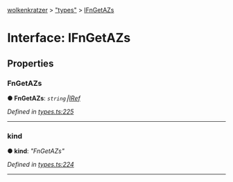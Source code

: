 [wolkenkratzer](../README.md) > ["types"](../modules/_types_.md) > [IFnGetAZs](../interfaces/_types_.ifngetazs.md)



# Interface: IFnGetAZs


## Properties
<a id="fngetazs"></a>

###  FnGetAZs

**●  FnGetAZs**:  *`string`⎮[IRef](_types_.iref.md)* 

*Defined in [types.ts:225](https://github.com/arminhammer/wolkenkratzer/blob/77659cc/src/types.ts#L225)*





___

<a id="kind"></a>

###  kind

**●  kind**:  *"FnGetAZs"* 

*Defined in [types.ts:224](https://github.com/arminhammer/wolkenkratzer/blob/77659cc/src/types.ts#L224)*





___


